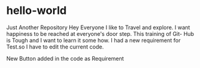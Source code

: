 # hello-world
Just Another Repository
Hey Everyone I like to Travel and explore.
I want happiness to be reached at everyone's door step.
This training of Git- Hub is Tough  and I want to learn it some how.
I had a new requirement for Test.so I have to edit the current code.

New Button added in the code as Requirement
